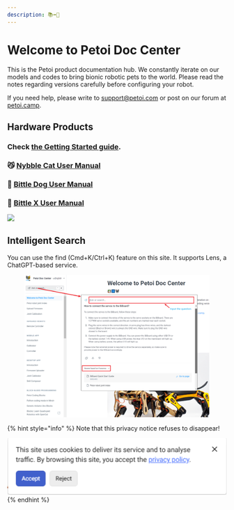 ```yaml
---
description: 📚➡️🤖
---
```


# Welcome to Petoi Doc Center

This is the Petoi product documentation hub. We constantly iterate on our models and codes to bring bionic robotic pets to the world. Please read the notes regarding versions carefully before configuring your robot.&#x20;

If you need help, please write to support@petoi.com or post on our forum at [petoi.camp](https://www.petoi.camp).&#x20;

## Hardware Products

### Check [the Getting Started guide](https://docs.petoi.com/getting-started-guide).

### 😼 [Nybble Cat User Manual](https://nybble.petoi.com)

### 🐶 [Bittle Dog User Manual](https://bittle.petoi.com)

### 🐶 [Bittle X User Manual](https://bittle-x.petoi.com/)



![](<.gitbook/assets/NB copy.JPG>)

## Intelligent Search

You can use the find (Cmd+K/Ctrl+K) feature on this site. It supports Lens, a ChatGPT-based service.&#x20;

<figure><img src=".gitbook/assets/image (431).png" alt=""><figcaption></figcaption></figure>

{% hint style="info" %}
Note that this privacy notice refuses to disappear!

<img src=".gitbook/assets/image (52).png" alt="" data-size="original">
{% endhint %}
